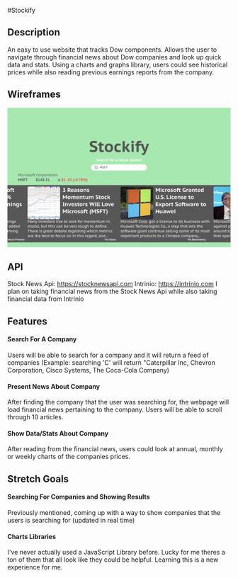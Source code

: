 #Stockify
## Description
An easy to use website that tracks Dow components. Allows the user to navigate through financial news about Dow companies and look up quick data and stats. Using a charts and graphs library, users could see historical prices while also reading previous earnings reports from the company.
## Wireframes
![](images/wireframe.png)
## API
Stock News Api: https://stocknewsapi.com
Intrinio: https://intrinio.com
I plan on taking financial news from the Stock News Api while also taking financial data from Intrinio
## Features
#### Search For A Company
Users will be able to search for a company and it will return a feed of companies (Example: searching 'C' will return "Caterpillar Inc, Chevron Corporation, Cisco Systems, The Coca-Cola Company)
#### Present News About Company
After finding the company that the user was searching for, the webpage will load financial news pertaining to the company. Users will be able to scroll through 10 articles.
#### Show Data/Stats About Company
After reading from the financial news, users could look at annual, monthly or weekly charts of the companies prices.
## Stretch Goals
#### Searching For Companies and Showing Results
Previously mentioned, coming up with a way to show companies that the users is searching for (updated in real time)
#### Charts Libraries
I've never actually used a JavaScript Library before. Lucky for me theres a ton of them that all look like they could be helpful. Learning this is a new experience for me.